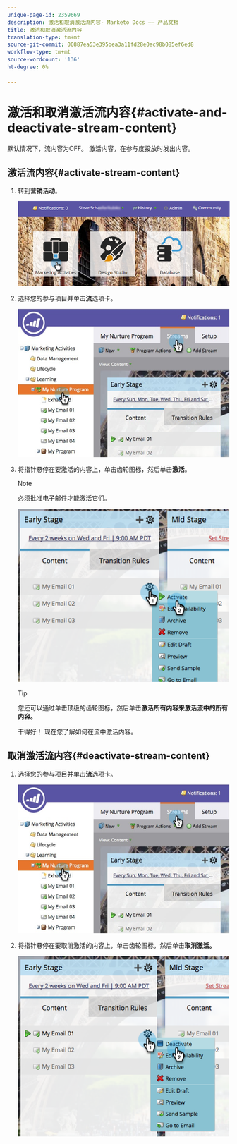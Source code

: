 ```yaml
---
unique-page-id: 2359669
description: 激活和取消激活流内容- Marketo Docs —— 产品文档
title: 激活和取消激活流内容
translation-type: tm+mt
source-git-commit: 00887ea53e395bea3a11fd28e0ac98b085ef6ed8
workflow-type: tm+mt
source-wordcount: '136'
ht-degree: 0%

---
```



# 激活和取消激活流内容{#activate-and-deactivate-stream-content}

默认情况下，流内容为OFF。 激活内容，在参与度投放时发出内容。

## 激活流内容{#activate-stream-content}

1. 转到&#x200B;**营销活动**。

   ![](assets/login-marketing-activities.png)

1. 选择您的参与项目并单击&#x200B;**流**&#x200B;选项卡。

   ![](assets/cloneasteam.jpg)

1. 将指针悬停在要激活的内容上，单击齿轮图标，然后单击&#x200B;**激活**。

   >[!NOTE]
   >
   >必须批准电子邮件才能激活它们。

   ![](assets/image2014-9-15-16-3a33-3a42.png)

   >[!TIP]
   >
   >您还可以通过单击顶级的齿轮图标，然后单击&#x200B;**激活所有内容来激活流中的所有内容。**

   干得好！ 现在您了解如何在流中激活内容。

## 取消激活流内容{#deactivate-stream-content}

1. 选择您的参与项目并单击&#x200B;**流**&#x200B;选项卡。

   ![](assets/cloneasteam.jpg)

1. 将指针悬停在要取消激活的内容上，单击齿轮图标，然后单击&#x200B;**取消激活。**

   ![](assets/image2014-9-15-16-3a34-3a25.png)

